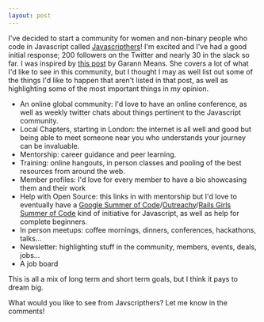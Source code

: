```yaml
---
layout: post
---
```

I've decided to start a community for women and non-binary people who code in Javascript called [Javascripthers](https://twitter.com/javascripthers)! I'm excited and I've had a good initial response; 200 followers on the Twitter and nearly 30 in the slack so far. I was inspired by [this post](http://garann.com/dev/2013/what-might-a-ladies-js-group-look-like/) by Garann Means. She covers a lot of what I'd like to see in this community, but I thought I may as well list out some of the things I'd like to happen that aren't listed in that post, as well as highlighting some of the most important things in my opinion.

- An online global community: I'd love to have an online conference, as well as weekly twitter chats about things pertinent to the Javascript community.
- Local Chapters, starting in London: the internet is all well and good but being able to meet someone near you who understands your journey can be invaluable.
- Mentorship: career guidance and peer learning.
- Training: online hangouts, in person classes and pooling of the best resources from around the web.
- Member profiles: I'd love for every member to have a bio showcasing them and their work
- Help with Open Source: this links in with mentorship but I'd love to eventually have a [Google Summer of Code](https://developers.google.com/open-source/gsoc/)/[Outreachy](https://www.gnome.org/outreachy/)/[Rails Girls Summer of Code](http://railsgirlssummerofcode.org/) kind of initiative for Javascript, as well as help for complete beginners.
- In person meetups: coffee mornings, dinners, conferences, hackathons, talks...
- Newsletter: highlighting stuff in the community, members, events, deals, jobs...
- A job board

This is all a mix of long term and short term goals, but I think it pays to dream big.

What would you like to see from Javscripthers? Let me know in the comments!
